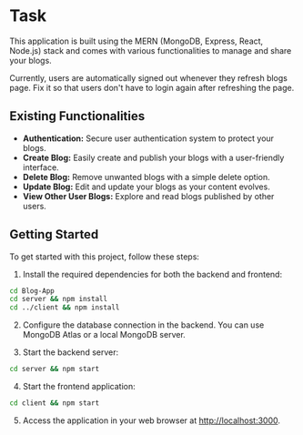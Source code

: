 # Task

This application is built using the MERN (MongoDB, Express, React, Node.js) stack and comes with various functionalities to manage and share your blogs.

Currently, users are automatically signed out whenever they refresh blogs page.
Fix it so that users don't have to login again after refreshing the page.

## Existing Functionalities

- **Authentication:** Secure user authentication system to protect your blogs.
- **Create Blog:** Easily create and publish your blogs with a user-friendly interface.
- **Delete Blog:** Remove unwanted blogs with a simple delete option.
- **Update Blog:** Edit and update your blogs as your content evolves.
- **View Other User Blogs:** Explore and read blogs published by other users.

## Getting Started

To get started with this project, follow these steps:

1. Install the required dependencies for both the backend and frontend:

```bash
cd Blog-App
cd server && npm install
cd ../client && npm install
```

2. Configure the database connection in the backend. You can use MongoDB Atlas or a local MongoDB server.

3. Start the backend server:

```bash
cd server && npm start
```

4. Start the frontend application:

```bash
cd client && npm start
```


5. Access the application in your web browser at [http://localhost:3000](http://localhost:3000).